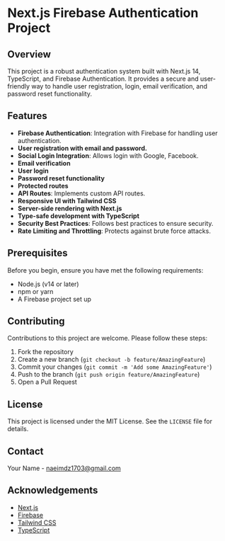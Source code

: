 # Next.js Firebase Authentication Project

## Overview

This project is a robust authentication system built with Next.js 14, TypeScript, and Firebase Authentication. It provides a secure and user-friendly way to handle user registration, login, email verification, and password reset functionality.

## Features
- **Firebase Authentication**: Integration with Firebase for handling user authentication.
- **User registration with email and password.**
- **Social Login Integration**: Allows login with Google, Facebook.
- **Email verification**
- **User login**
- **Password reset functionality**
- **Protected routes**
- **API Routes**: Implements custom API routes.
- **Responsive UI with Tailwind CSS**
- **Server-side rendering with Next.js**
- **Type-safe development with TypeScript**
- **Security Best Practices**: Follows best practices to ensure security.
- **Rate Limiting and Throttling**: Protects against brute force attacks.


## Prerequisites

Before you begin, ensure you have met the following requirements:

- Node.js (v14 or later)
- npm or yarn
- A Firebase project set up






## Contributing

Contributions to this project are welcome. Please follow these steps:

1. Fork the repository
2. Create a new branch (`git checkout -b feature/AmazingFeature`)
3. Commit your changes (`git commit -m 'Add some AmazingFeature'`)
4. Push to the branch (`git push origin feature/AmazingFeature`)
5. Open a Pull Request

## License

This project is licensed under the MIT License. See the `LICENSE` file for details.

## Contact

Your Name - naeimdz1703@gmail.com


## Acknowledgements

- [Next.js](https://nextjs.org/)
- [Firebase](https://firebase.google.com/)
- [Tailwind CSS](https://tailwindcss.com/)
- [TypeScript](https://www.typescriptlang.org/)